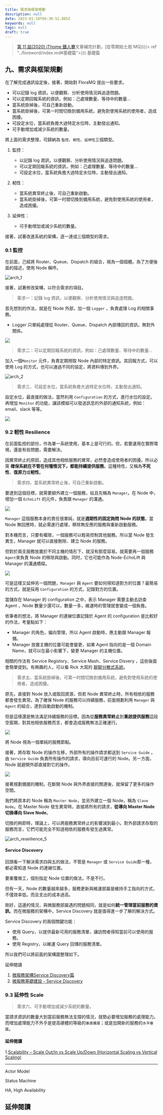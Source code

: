 ```yaml
---
title: 需求與框架規劃
description: null
date: 2023-01-18T09:30:52.085Z
keywords: null
tags: null
draft: true
---
```


> [第 11 屆(2020) iThome 鐵人賽](https://ithelp.ithome.com.tw/users/20107551/ironman/2172)文章補完計劃，[從零開始土炮 MQ]({{< ref "../foreword/index.md#基礎篇">}}) 基礎篇

<!--more-->

## 九、需求與框架規劃

在了解完成通訊協定後，接著，開始對 FloraMQ 提出一些要求。

* 可以記錄 log 資訊，以便觀察、分析使用情況與追逐問題。
* 可以定期回報系統的資訊，例如：己處理數量、等待中的數量…
* 當系統掛掉後，可自己重新啟動。
* 當系統掛掉後，可第一时間切換到備用系統，避免對使用系統的使用者，造成困擾。
* 可設定水位，當系統負擔大過特定水位時，主動發出通知。
* 可手動增加或減少系統的數量。

將上面的需求整理，可歸納為 `監控`、`軔性`、`延伸性`三個類型。

1. 監控：

   * 以記錄 log 資訊，以便觀察、分析使用情況與追逐問題。
   * 可以定期回報系統的資訊，例如：己處理數量、等待中的數量…
   * 可設定水位，當系統負擔大過特定水位時，主動發出通知。

2. 軔性：

   * 當系統異常終止後，可自己重新啟動。
   * 當系統掛掉後，可第一时間切換到備用系統，避免對使用系統的使用者，造成困擾。

3. 延伸性：

   * 可手動增加或減少系統的數量。

接著，試著改進系統的架構，逐一達成三個類型的需求。

### 9.1 監控

在前面，己經將 Router、Queue、Dispatch 的組合，視為一個個體。為了方便後面的描述，使用 Node 稱呼。

![arch_1](images/arch_1.png)

接著，試著修改架構，以符合需求的項目。

> 需求一：記錄 log 資訊，以便觀察、分析使用情況與追逐問題。

首先想到的作法，就是在 Node 外部，加一個 `Logger` ，負責處理 Log 的相關事務。

* Logger 只單純處理從 Router、Queue、Dispatch 內部傳回的資訊，無對外關係。

![](images/arch_monitor_2.png)

> 需求二：可以定期回報系統的資訊，例如：己處理數量、等待中的數量…

加入一個`Monitor` 元件，負責定期撈取 Node 內部的特定資訊。其回報方式，可以使用 Log 的方式，也可以通過不同的協定，將資料傳到外界。

![arch_2](images/arch_monitor_3.png)

> 需求三、可設定水位，當系統負擔大過特定水位時，主動發出通知。

設定水位，最直接的做法，當然利用 `Configuration` 的方式，進行水位的設定。再增加 `Monitor` 的功能，讓該模組可以發送訊息的外部的通知系統，例如：email、slack 等等。

![](images/arch_monitor_4.png)

### 9.2 軔性 Resilience

在前面監控的部份，作為單一系統使用，基本上是可行的。但，若要運用在實際環境，還是有些問題，需要解決。

因異常終止的原因，造成其他相依服務的異常，必然會造成使用者的困擾。所以必需 **確保系統在不管在何種情況下，都能持續提供服務**。這種特性，又稱為**不死性**、**復原力**或**軔性**。

> 需求四、當系統異常終止後，可自己重新啟動。

要達到這個目標，就需要額外建立一個服務，姑且先稱為 `Manager`。在 Node 中，增加一個 `EchoLift` 的元件，負責跟 `Manager` 的溝通。

![](images/arch_reseilience_1.png)

`Manager` 這個服務本身的責任很單純，就是**週期性的固定詢問 Node 的狀態**。當 Node 無回應時，就必需進行處理，移除無反應的服務與重新啟動服務。

對本機而言，只要有權限，一個服務可以輕易控制其他服務。所以當 Node 發生異生，Manager 就可以直接刪除、建立 Node 的服務。

但對於兩支服務放置於不同主機的情形下，就沒有那麼容易。就需要再一個服務`Agent`來負責 Node 的移除與啟動。同时，它也可能作為 Node-EchoLift 與 Manager 的溝通橋樑。

![](images/arch_reseilience_2.png)

可是這樣又延伸另一個問題，`Manager` 與 `Agent` 要如何得知道對方的位置？最簡易的方式，就是採用 `Configuration` 的方式，記錄對方的位置。

當儲存在 Manager 的 configuration 之中，表示 Manager 需要主動去訪查 Agent ，Node 數量少還可以，數量一多，維運時的管理就會變成一個負擔。

依筆者的想法，將 Manager 的連線位置記錄於 Agent 的 configuration 是比較好的作法，考量點如下：

* Manager 的角色，偏向管理，所以 Agent 啟動時，應主動跟 Manager 報備。
* Manager 放置主機的位置可能會變更，如果 Agent 指向的是一個 Domain Name，就可以在最小影響下，變更 Manager 的主機位置。

相關的作法有 Service Registory、Service Mash、Service Disvery ，這些後面會簡單提到。有興趣的人，可以看 Rick 大寫的 [聊聊分散式系統](https://rickhw.github.io/2018/06/18/Architecture/Gossip-in-Distributed-Systems/)。

> 需求五、當系統掛掉後，可第一时間切換到備用系統，避免對使用系統的使用者，造成困擾。

原先，直接對 Node 放入或取回資源，但若 Node 異常終止時，所有相依的服務都會發生異常。為了確保 Node 的服務可以持續服務，前面規劃利用 `Manager` 與 `Agent` 的組合，達到自動啟動的機制。

但是這樣還是無法滿足持續服務的目標。因為從**服務異常終止**到**重啟提供服務**這段空窗期，對其他相依服務而言，都會造成服務無法正確運行。

![](images/arch_reseilience_3.png)

將 Node 視為一個單純的服務節點。

接著，將存取 Node 的操作左移，外部所有的操作請求都送到 `Service Guide` ，由 `Service Guide` 負責所有操作的請求，導向目前可運行的 Node。另一方面，Node 就避開外部直接對它的操作。

![](images/arch_reseilience_4.png)

接著規劃備援的機制，在斷開 Node 與外界直接的關連後，就保留了更多的操作空間。

我們將原本的 Node 稱為 `Master Node`，並另外建立一個 Node，稱為 `Slave Node`。在 Master Node 發生異常時，直接將所有的請求，**從導向 Master Node 切換導向 Slave Node**。

切換的夠即時，理論上，可以將服務異常終止的影響減到最小。對外部請求存取的服務而言，它們可能完全不知道相依的服務有發生過異常。

![arch_reseilience_5](images/arch_reseilience_5.png)

#### Service Discovery

回頭看一下解決需求四與五的做法，不管是 `Manager` 或 `Service Guide`那一種，都必需知道 Node 的連線位置。

要重覆做工，個別指定 Node 位置的做法，不是不行。

但有一天，Node 的數量越來越多，服務更新與維運部屬是維持手工指向的方式，不僅效率低。而且支出的成本過高。

剛好，這邊的情況，與微服務部屬遇的問題相同，就是如何**統一管理當前服務的資訊**。而在微服務的架構中，Service Discovery 就是值得進一步了解的解決方式。

Service Discovery 的兩個關鍵功能：

* 使用 Query，以提供最新可用的服務清單，讓訪問者得知當前可以使用的服務。
* 使用 Registry，以維運 Query 回傳的服務清單。

所以我們可以將前面的架構圖整理如下。

延伸閱讀

1. [微服務架構Service Discovery篇]( http://sah.tw/blog/2018/04/21/service-discovery/ )
2. [微服務基礎建設 - Service Discovery]( https://columns.chicken-house.net/2017/12/31/microservice9-servicediscovery/ )

### 9.3 延伸性 Scale

> 需求六、可手動增加或減少系統的數量。

當請求資訊的數量大到當前服務無法支撐的情況，就勢必要增加服務的處理能力。而增加處理能力不外乎是提高硬體的等級的`垂直擴展`；或是加開新的服務的`水平垂展`。

#### 延伸閱讀

1.[Scalability – Scale Out/In vs Scale Up/Down (Horizontal Scaling vs Vertical Scaling)]( https://www.nitrix-reloaded.com/2016/10/01/scalability-scale-outin-vs-scale-updown-horizontal-scaling-vs-vertical-scaling/ )

---

Actor Model

Status Machine

HA, High Availability


## 延伸閱讀

